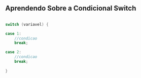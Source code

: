 ## Aprendendo Sobre a Condicional Switch

````java

switch (variavel) {

case 1:
	//condicao
	break;

case 2:
	//condicao
	break;
	
}	
		